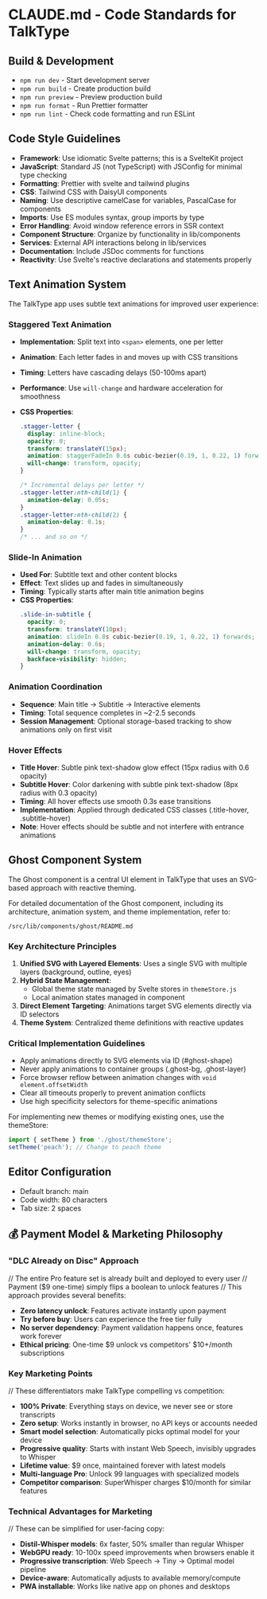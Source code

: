# CLAUDE.md - Code Standards for TalkType

## Build & Development

- `npm run dev` - Start development server
- `npm run build` - Create production build
- `npm run preview` - Preview production build
- `npm run format` - Run Prettier formatter
- `npm run lint` - Check code formatting and run ESLint

## Code Style Guidelines

- **Framework**: Use idiomatic Svelte patterns; this is a SvelteKit project
- **JavaScript**: Standard JS (not TypeScript) with JSConfig for minimal type checking
- **Formatting**: Prettier with svelte and tailwind plugins
- **CSS**: Tailwind CSS with DaisyUI components
- **Naming**: Use descriptive camelCase for variables, PascalCase for components
- **Imports**: Use ES modules syntax, group imports by type
- **Error Handling**: Avoid window reference errors in SSR context
- **Component Structure**: Organize by functionality in lib/components
- **Services**: External API interactions belong in lib/services
- **Documentation**: Include JSDoc comments for functions
- **Reactivity**: Use Svelte's reactive declarations and statements properly

## Text Animation System

The TalkType app uses subtle text animations for improved user experience:

### Staggered Text Animation

- **Implementation**: Split text into `<span>` elements, one per letter
- **Animation**: Each letter fades in and moves up with CSS transitions
- **Timing**: Letters have cascading delays (50-100ms apart)
- **Performance**: Use `will-change` and hardware acceleration for smoothness
- **CSS Properties**:

  ```css
  .stagger-letter {
  	display: inline-block;
  	opacity: 0;
  	transform: translateY(15px);
  	animation: staggerFadeIn 0.6s cubic-bezier(0.19, 1, 0.22, 1) forwards;
  	will-change: transform, opacity;
  }

  /* Incremental delays per letter */
  .stagger-letter:nth-child(1) {
  	animation-delay: 0.05s;
  }
  .stagger-letter:nth-child(2) {
  	animation-delay: 0.1s;
  }
  /* ... and so on */
  ```

### Slide-In Animation

- **Used For**: Subtitle text and other content blocks
- **Effect**: Text slides up and fades in simultaneously
- **Timing**: Typically starts after main title animation begins
- **CSS Properties**:
  ```css
  .slide-in-subtitle {
  	opacity: 0;
  	transform: translateY(10px);
  	animation: slideIn 0.8s cubic-bezier(0.19, 1, 0.22, 1) forwards;
  	animation-delay: 0.6s;
  	will-change: transform, opacity;
  	backface-visibility: hidden;
  }
  ```

### Animation Coordination

- **Sequence**: Main title → Subtitle → Interactive elements
- **Timing**: Total sequence completes in ~2-2.5 seconds
- **Session Management**: Optional storage-based tracking to show animations only on first visit

### Hover Effects

- **Title Hover**: Subtle pink text-shadow glow effect (15px radius with 0.6 opacity)
- **Subtitle Hover**: Color darkening with subtle pink text-shadow (8px radius with 0.3 opacity)
- **Timing**: All hover effects use smooth 0.3s ease transitions
- **Implementation**: Applied through dedicated CSS classes (.title-hover, .subtitle-hover)
- **Note**: Hover effects should be subtle and not interfere with entrance animations

## Ghost Component System

The Ghost component is a central UI element in TalkType that uses an SVG-based approach with reactive theming.

For detailed documentation of the Ghost component, including its architecture, animation system, and theme implementation, refer to:

```
/src/lib/components/ghost/README.md
```

### Key Architecture Principles

1. **Unified SVG with Layered Elements**: Uses a single SVG with multiple layers (background, outline, eyes)
2. **Hybrid State Management**:
   - Global theme state managed by Svelte stores in `themeStore.js`
   - Local animation states managed in component
3. **Direct Element Targeting**: Animations target SVG elements directly via ID selectors
4. **Theme System**: Centralized theme definitions with reactive updates

### Critical Implementation Guidelines

- Apply animations directly to SVG elements via ID (#ghost-shape)
- Never apply animations to container groups (.ghost-bg, .ghost-layer)
- Force browser reflow between animation changes with `void element.offsetWidth`
- Clear all timeouts properly to prevent animation conflicts
- Use high specificity selectors for theme-specific animations

For implementing new themes or modifying existing ones, use the themeStore:

```javascript
import { setTheme } from './ghost/themeStore';
setTheme('peach'); // Change to peach theme
```

## Editor Configuration

- Default branch: main
- Code width: 80 characters
- Tab size: 2 spaces

## 💰 Payment Model & Marketing Philosophy

### "DLC Already on Disc" Approach
// The entire Pro feature set is already built and deployed to every user
// Payment ($9 one-time) simply flips a boolean to unlock features
// This approach provides several benefits:
- **Zero latency unlock**: Features activate instantly upon payment
- **Try before buy**: Users can experience the free tier fully
- **No server dependency**: Payment validation happens once, features work forever
- **Ethical pricing**: One-time $9 unlock vs competitors' $10+/month subscriptions

### Key Marketing Points
// These differentiators make TalkType compelling vs competition:
- **100% Private**: Everything stays on device, we never see or store transcripts
- **Zero setup**: Works instantly in browser, no API keys or accounts needed
- **Smart model selection**: Automatically picks optimal model for your device
- **Progressive quality**: Starts with instant Web Speech, invisibly upgrades to Whisper
- **Lifetime value**: $9 once, maintained forever with latest models
- **Multi-language Pro**: Unlock 99 languages with specialized models
- **Competitor comparison**: SuperWhisper charges $10/month for similar features

### Technical Advantages for Marketing
// These can be simplified for user-facing copy:
- **Distil-Whisper models**: 6x faster, 50% smaller than regular Whisper
- **WebGPU ready**: 10-100x speed improvements when browsers enable it
- **Progressive transcription**: Web Speech → Tiny → Optimal model pipeline
- **Device-aware**: Automatically adjusts to available memory/compute
- **PWA installable**: Works like native app on phones and desktops
